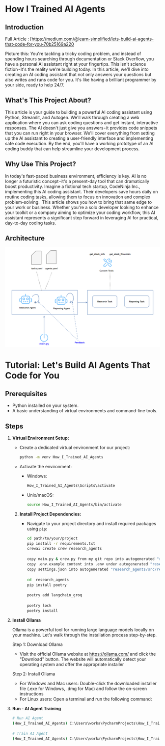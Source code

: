 
# How I Trained AI Agents


## Introduction

Full Article : [https://medium.com/@learn-simplified/lets-build-ai-agents-that-code-for-you-70b25169a220

Picture this: You're tackling a tricky coding problem, and instead of spending hours searching through documentation or Stack Overflow, you have a personal AI assistant right at your fingertips. This isn't science fiction - it's the reality we're building today. In this article, we'll dive into creating an AI coding assistant that not only answers your questions but also writes and runs code for you. It's like having a brilliant programmer by your side, ready to help 24/7.

## What's This Project About?
This article is your guide to building a powerful AI coding assistant using Python, Streamlit, and Autogen. We'll walk through creating a web application where you can ask coding questions and get instant, interactive responses. The AI doesn't just give you answers - it provides code snippets that you can run right in your browser. We'll cover everything from setting up the AI assistant to creating a user-friendly interface and implementing safe code execution. By the end, you'll have a working prototype of an AI coding buddy that can help streamline your development process.

## Why Use This Project?
In today's fast-paced business environment, efficiency is key. AI is no longer a futuristic concept - it's a present-day tool that can dramatically boost productivity. Imagine a fictional tech startup, CodeNinja Inc., implementing this AI coding assistant. Their developers save hours daily on routine coding tasks, allowing them to focus on innovation and complex problem-solving. 
This article shows you how to bring that same edge to your work or business. Whether you're a solo developer looking to enhance your toolkit or a company aiming to optimize your coding workflow, this AI assistant represents a significant step forward in leveraging AI for practical, day-to-day coding tasks.

## Architecture
![Design Diagram](design_docs/design.png)


# Tutorial: Let's Build AI Agents That Code for You

## Prerequisites
- Python installed on your system.
- A basic understanding of virtual environments and command-line tools.

## Steps

1. **Virtual Environment Setup:**
   - Create a dedicated virtual environment for our project:
   
     ```bash
     python -m venv How_I_Trained_AI_Agents
     ```
   - Activate the environment:
   
     - Windows:
       ```bash
       How_I_Trained_AI_Agents\Scripts\activate
       ```
     - Unix/macOS:
       ```bash
       source How_I_Trained_AI_Agents/bin/activate
       ```

   2. **Install Project Dependencies:**

      - Navigate to your project directory and install required packages using `pip`:
   
        ```bash        
        cd path/to/your/project
        pip install -r requirements.txt
        crewai create crew research_agents
        
        copy main.py & crew.py from my git repo into autogenerated "research_agents/src/research_agents"
        copy .env.example content into .env under autogenerated "research_agents/src/research_agents" add your groq api key
        copy settings.json into autogenerated "research_agents/src/research_agents"
        
        cd  research_agents
        pip install poetry

        poetry add langchain_groq

        poetry lock
        poetry install
      
     
        ```
3. **Install Ollama**
    
    Ollama is a powerful tool for running large language models locally on your machine. Let's walk through the installation process step-by-step.
    
    Step 1: Download Ollama
     - Visit the official Ollama website at https://ollama.com/ and click the "Download" button. The website will automatically detect your operating system and offer the appropriate installer
    
    Step 2: Install Ollama
      - For Windows and Mac users: Double-click the downloaded installer file (.exe for Windows, .dmg for Mac) and follow the on-screen instructions
      - For Linux users: Open a terminal and run the following command:

4. **Run - AI Agent Training**

   ```bash 
   # Run AI Agent
   (How_I_Trained_AI_Agents) C:\Users\worka\PycharmProjects\How_I_Trained_AI_Agents\research_agents>crewai run
   
   # Train AI Agent 
   (How_I_Trained_AI_Agents) C:\Users\worka\PycharmProjects\How_I_Trained_AI_Agents\research_agents>crewai train -n 4   
   ```






